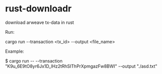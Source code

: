 # rust-downloadr
download arweave tx-data in rust


Run:

cargo run --transaction <tx_id> --output <file_name>


Example:

$ cargo run -- --transaction "K9u_6E9tO8yr6Jx1D_lHz2tRhSIThPrXpmgazFw8BWI" --output "./asd.txt"
